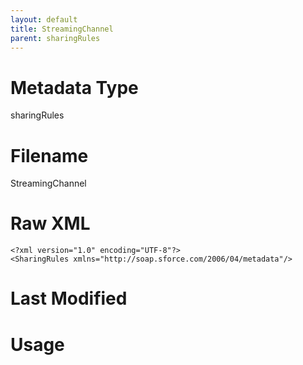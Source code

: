 ```yaml
---
layout: default
title: StreamingChannel
parent: sharingRules
---
```

# Metadata Type
sharingRules


# Filename 
StreamingChannel


# Raw XML
```
<?xml version="1.0" encoding="UTF-8"?>
<SharingRules xmlns="http://soap.sforce.com/2006/04/metadata"/>
```


# Last Modified


# Usage
